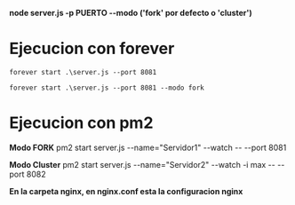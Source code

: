 __node server.js -p PUERTO --modo ('fork' por defecto o 'cluster')__

# Ejecucion con forever
    
    forever start .\server.js --port 8081

    forever start .\server.js --port 8081 --modo fork

# Ejecucion con pm2

__Modo FORK__
    pm2 start server.js --name="Servidor1" --watch -- --port 8081

__Modo Cluster__
    pm2 start server.js --name="Servidor2" --watch -i max -- --port 8082
    
__En la carpeta nginx, en nginx.conf esta la configuracion nginx__